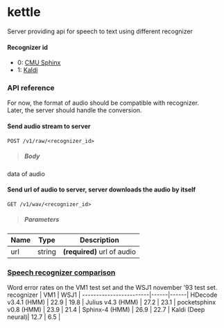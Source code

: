 kettle
==
Server providing api for speech to text using different recognizer

#### Recognizer id
- 0: [CMU Sphinx](http://cmusphinx.sourceforge.net)
- 1: [Kaldi](http://kaldi.sourceforge.net)

### API reference
For now, the format of audio should be compatible with recognizer.<br/>
Later, the server should handle the conversion.


#### Send audio stream to server
```
POST /v1/raw/<recognizer_id>
```
> ##### Body<br/>
data of audio

#### Send url of audio to server, server downloads the audio by itself
```
GET /v1/wav/<recognizer_id>
```
> ##### Parameters
Name  | Type | Description
|-----|------|------------
url   |string|**(required)** url of audio

### [Speech recognizer comparison](http://suendermann.com/su/pdf/oasis2014.pdf)
Word error rates on the VM1 test set and the WSJ1 november ’93 test set.
recognizer              | VM1  | WSJ1 |
------------------------|------|------|
HDecode v3.4.1    (HMM) | 22.9 | 19.8 |
Julius v4.3       (HMM) | 27.2 | 23.1 |
pocketsphinx v0.8 (HMM) | 23.9 | 21.4 |
Sphinx-4          (HMM) | 26.9 | 22.7 |
Kaldi      (Deep neural)| 12.7 |  6.5 |
